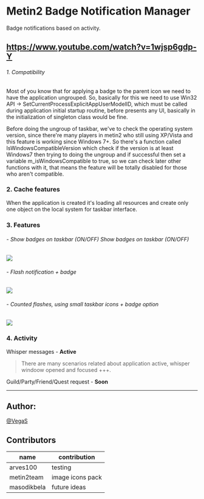# Metin2 Badge Notification Manager
 Badge notifications based on activity.
 
https://www.youtube.com/watch?v=1wjsp6gdp-Y
------------

###### 1. Compatibility
Most of you know that for applying a badge to the parent icon we need to have the application ungrouped.
So, basically for this we need to use Win32 API -> SetCurrentProcessExplicitAppUserModelID, which must be called during application initial startup routine, before presents any UI, basically in the initialization of singleton class would be fine.

Before doing the ungroup of taskbar, we've to check the operating system version, since there're many players in metin2 who still using XP/Vista and this feature is working since Windows 7+. So there's a function called IsWindowsCompatibleVersion which check if the version is at least Windows7 then trying to doing the ungroup and if successful then set a variable m_isWindowsCompatible to true, so we can check later other functions with it, that means the feature will be totally disabled for those who aren't compatible.

### 2. Cache features
When the application is created it's loading all resources and create only one object on the local system for taskbar interface.
### 3. Features
###### - Show badges on taskbar (ON/OFF)  Show badges on taskbar (ON/OFF) 
![](https://i.gyazo.com/7a2ae99f4822e5b3f8905465aa422e12.gif)
###### - Flash notification + badge
![](https://i.gyazo.com/1dd5c802ab6dbcf197923baa593084c2.gif)
###### - Counted flashes, using small taskbar icons + badge option
![](https://i.gyazo.com/5d59d75aa8cd5e6fa36826e4e2b09624.gif)

### 4. Activity
Whisper messages - **Active**
> There are many scenarios related about application active, whisper windoow opened and focused +++.

Guild/Party/Friend/Quest request - **Soon**

------------
## Author:
[@VegaS](https://metin2.dev/board/profile/22505-vegas™/ "@VegaS")

## Contributors
| name  | contribution  |
| ------------ | ------------ |
| arves100  | testing  |
| metin2team  | image icons pack  |
| masodikbela  | future ideas  |

